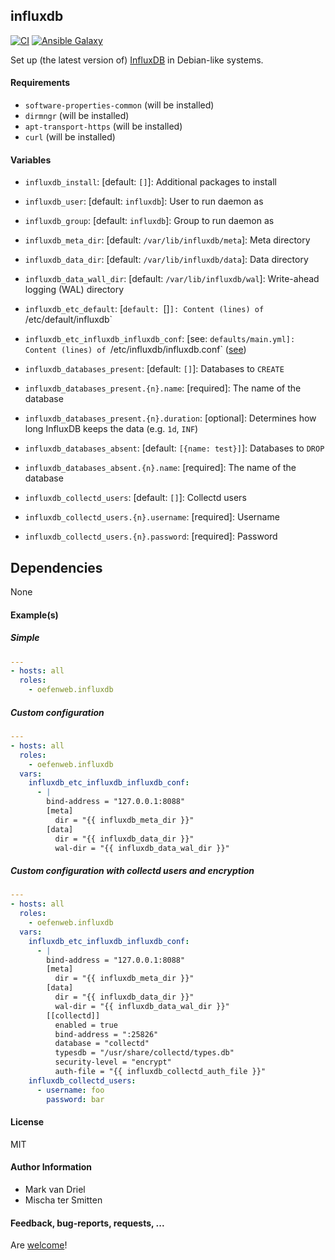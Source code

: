 ## influxdb

[![CI](https://github.com/Oefenweb/ansible-influxdb/workflows/CI/badge.svg)](https://github.com/Oefenweb/ansible-influxdb/actions?query=workflow%3ACI)
[![Ansible Galaxy](http://img.shields.io/badge/ansible--galaxy-influxdb-blue.svg)](https://galaxy.ansible.com/Oefenweb/influxdb)

Set up (the latest version of) [InfluxDB](https://www.influxdata.com/) in Debian-like systems.

#### Requirements

* `software-properties-common` (will be installed)
* `dirmngr` (will be installed)
* `apt-transport-https` (will be installed)
* `curl` (will be installed)

#### Variables

* `influxdb_install`: [default: `[]`]: Additional packages to install

* `influxdb_user`: [default: `influxdb`]: User to run daemon as
* `influxdb_group`: [default: `influxdb`]: Group to run daemon as

* `influxdb_meta_dir`: [default: `/var/lib/influxdb/meta`]: Meta directory
* `influxdb_data_dir`: [default: `/var/lib/influxdb/data`]: Data directory
* `influxdb_data_wall_dir`: [default: `/var/lib/influxdb/wal`]: Write-ahead logging (WAL) directory

* `influxdb_etc_default`: [`default: `[]`]: Content (lines) of `/etc/default/influxdb`

* `influxdb_etc_influxdb_influxdb_conf`: [see: `defaults/main.yml]: Content (lines) of `/etc/influxdb/influxdb.conf` ([see](https://docs.influxdata.com/influxdb/v1.4/administration/config/))

* `influxdb_databases_present`: [default: `[]`]: Databases to `CREATE`
* `influxdb_databases_present.{n}.name`: [required]: The name of the database
* `influxdb_databases_present.{n}.duration`: [optional]: Determines how long InfluxDB keeps the data (e.g. `1d`, `INF`)

* `influxdb_databases_absent`: [default: `[{name: test}]`]: Databases to `DROP`
* `influxdb_databases_absent.{n}.name`: [required]: The name of the database

* `influxdb_collectd_users`: [default: `[]`]: Collectd users
* `influxdb_collectd_users.{n}.username`: [required]: Username
* `influxdb_collectd_users.{n}.password`: [required]: Password

## Dependencies

None

#### Example(s)

##### Simple

```yaml
---
- hosts: all
  roles:
    - oefenweb.influxdb
```

##### Custom configuration

```yaml
---
- hosts: all
  roles:
    - oefenweb.influxdb
  vars:
    influxdb_etc_influxdb_influxdb_conf:
      - |
        bind-address = "127.0.0.1:8088"
        [meta]
          dir = "{{ influxdb_meta_dir }}"
        [data]
          dir = "{{ influxdb_data_dir }}"
          wal-dir = "{{ influxdb_data_wal_dir }}"
```

##### Custom configuration with collectd users and encryption

```yaml
---
- hosts: all
  roles:
    - oefenweb.influxdb
  vars:
    influxdb_etc_influxdb_influxdb_conf:
      - |
        bind-address = "127.0.0.1:8088"
        [meta]
          dir = "{{ influxdb_meta_dir }}"
        [data]
          dir = "{{ influxdb_data_dir }}"
          wal-dir = "{{ influxdb_data_wal_dir }}"
        [[collectd]]
          enabled = true
          bind-address = ":25826"
          database = "collectd"
          typesdb = "/usr/share/collectd/types.db"
          security-level = "encrypt"
          auth-file = "{{ influxdb_collectd_auth_file }}"
    influxdb_collectd_users:
      - username: foo
        password: bar
```

#### License

MIT

#### Author Information

* Mark van Driel
* Mischa ter Smitten

#### Feedback, bug-reports, requests, ...

Are [welcome](https://github.com/Oefenweb/ansible-influxdb/issues)!
